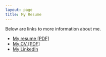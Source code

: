 ```yaml
---
layout: page
title: My Resume
---
```


<!-- Text stuff -->
<p>Below are links to more information about me.</p>
<ul>
<li><a href="https://maciejkos.github.io//assets/documents/Maciej_Kos_professional_resume_2018.pdf">My resume [PDF]</a></li>
<li><a href="https://maciejkos.github.io//assets/documents/Maciej_Kos_cv_2018.pdf">My CV [PDF]</a></li>
<li><a href="https://www.linkedin.com/in/maciejkos/">My LinkedIn</a></li>
</ul>
